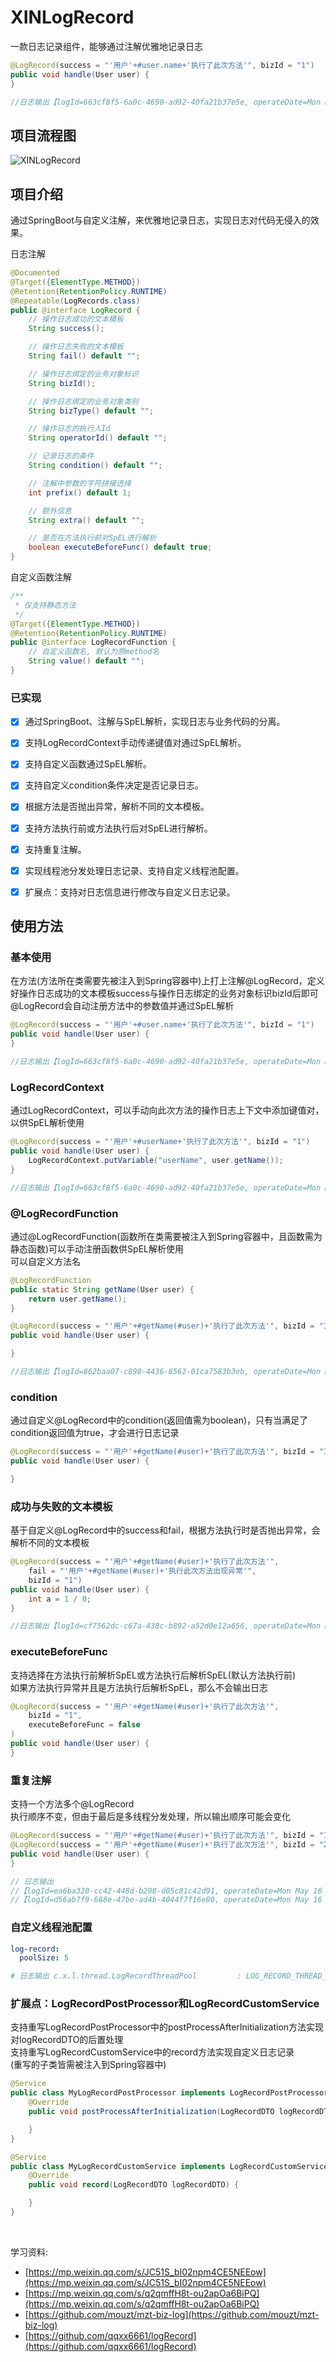 # XINLogRecord
一款日志记录组件，能够通过注解优雅地记录日志

```Java
@LogRecord(success = "'用户'+#user.name+'执行了此次方法'", bizId = "1")
public void handle(User user) {
}

//日志输出【logId=663cf8f5-6a0c-4690-ad92-40fa21b37e5e, operateDate=Mon May 16 07:16:08 CST 2022, bizId=1, bizType=, operatorId=, success=true, templateMsg=用户小明执行了此次方法, exception=, extra=, executionTime=8】
```

## 项目流程图
![XINLogRecord]( https://xin-xinblog.oss-cn-shanghai.aliyuncs.com/img/XINLogRecord流程图.png)

## 项目介绍
通过SpringBoot与自定义注解，来优雅地记录日志，实现日志对代码无侵入的效果。

日志注解

```Java
@Documented
@Target({ElementType.METHOD})
@Retention(RetentionPolicy.RUNTIME)
@Repeatable(LogRecords.class)
public @interface LogRecord {
    // 操作日志成功的文本模板
    String success();

    // 操作日志失败的文本模板
    String fail() default "";

    // 操作日志绑定的业务对象标识
    String bizId();

    // 操作日志绑定的业务对象类别
    String bizType() default "";

    // 操作日志的执行人Id
    String operatorId() default "";

    // 记录日志的条件
    String condition() default "";

    // 注解中参数的字符拼接选择
    int prefix() default 1;

    // 额外信息
    String extra() default "";

    // 是否在方法执行前对SpEL进行解析
    boolean executeBeforeFunc() default true;
}
```

自定义函数注解

```Java
/**
 * 仅支持静态方法
 */
@Target({ElementType.METHOD})
@Retention(RetentionPolicy.RUNTIME)
public @interface LogRecordFunction {
    // 自定义函数名, 默认为原method名
    String value() default "";
}
```

### 已实现
- [x] 通过SpringBoot、注解与SpEL解析，实现日志与业务代码的分离。
- [x] 支持LogRecordContext手动传递键值对通过SpEL解析。
- [x] 支持自定义函数通过SpEL解析。
- [x] 支持自定义condition条件决定是否记录日志。
- [x] 根据方法是否抛出异常，解析不同的文本模板。
- [x] 支持方法执行前或方法执行后对SpEL进行解析。 
- [x] 支持重复注解。
- [x] 实现线程池分发处理日志记录、支持自定义线程池配置。
- [x] 扩展点：支持对日志信息进行修改与自定义日志记录。


## 使用方法
### 基本使用
在方法(方法所在类需要先被注入到Spring容器中)上打上注解@LogRecord，定义好操作日志成功的文本模板success与操作日志绑定的业务对象标识bizId后即可<br/>
@LogRecord会自动注册方法中的参数值并通过SpEL解析 
```Java
@LogRecord(success = "'用户'+#user.name+'执行了此次方法'", bizId = "1")
public void handle(User user) {
}

//日志输出【logId=663cf8f5-6a0c-4690-ad92-40fa21b37e5e, operateDate=Mon May 16 07:16:08 CST 2022, bizId=1, bizType=, operatorId=, success=true, templateMsg=用户小明执行了此次方法, exception=, extra=, executionTime=8】
```

### LogRecordContext
通过LogRecordContext，可以手动向此次方法的操作日志上下文中添加键值对，以供SpEL解析使用
```Java
@LogRecord(success = "'用户'+#userName+'执行了此次方法'", bizId = "1")
public void handle(User user) {
    LogRecordContext.putVariable("userName", user.getName());
}

//日志输出【logId=663cf8f5-6a0c-4690-ad92-40fa21b37e5e, operateDate=Mon May 16 07:16:08 CST 2022, bizId=1, bizType=, operatorId=, success=true, templateMsg=用户小明执行了此次方法, exception=, extra=, executionTime=8】
```

### @LogRecordFunction
通过@LogRecordFunction(函数所在类需要被注入到Spring容器中，且函数需为静态函数)可以手动注册函数供SpEL解析使用<br/>
可以自定义方法名
```Java
@LogRecordFunction
public static String getName(User user) {
    return user.getName();
}

@LogRecord(success = "'用户'+#getName(#user)+'执行了此次方法'", bizId = "1")
public void handle(User user) {

}

//日志输出【logId=862baa07-c898-4436-8562-01ca7583b3eb, operateDate=Mon May 16 10:14:26 CST 2022, bizId=1, bizType=, operatorId=, success=true, templateMsg=用户小明执行了此次方法, exception=, extra=, executionTime=7】
```

### condition
通过自定义@LogRecord中的condition(返回值需为boolean)，只有当满足了condition返回值为true，才会进行日志记录
```Java
@LogRecord(success = "'用户'+#getName(#user)+'执行了此次方法'", bizId = "1", condition = "!(#user.name).equals('小明')")
public void handle(User user) {

}
```

### 成功与失败的文本模板
基于自定义@LogRecord中的success和fail，根据方法执行时是否抛出异常，会解析不同的文本模板
```Java
@LogRecord(success = "'用户'+#getName(#user)+'执行了此次方法'",
    fail = "'用户'+#getName(#user)+'执行此次方法出现异常'",
    bizId = "1")
public void handle(User user) {
    int a = 1 / 0;
}

//日志输出【logId=cf7562dc-c67a-438c-b892-a52d0e12a656, operateDate=Mon May 16 12:14:09 CST 2022, bizId=1, bizType=, operatorId=, success=false, templateMsg=用户小明执行此次方法出现异常, exception=/ by zero, extra=, executionTime=7】
```

### executeBeforeFunc
支持选择在方法执行前解析SpEL或方法执行后解析SpEL(默认方法执行前)<br/>
如果方法执行异常并且是方法执行后解析SpEL，那么不会输出日志
```Java
@LogRecord(success = "'用户'+#getName(#user)+'执行了此次方法'",
    bizId = "1",
    executeBeforeFunc = false
)
public void handle(User user) {
}
```

### 重复注解
支持一个方法多个@LogRecord<br/>
执行顺序不变，但由于最后是多线程分发处理，所以输出顺序可能会变化
```Java
@LogRecord(success = "'用户'+#getName(#user)+'执行了此次方法'", bizId = "1")
@LogRecord(success = "'用户'+#getName(#user)+'执行了此次方法'", bizId = "2")
public void handle(User user) {
}

// 日志输出
//【logId=ea6ba320-cc42-448d-b298-d05c81c42d91, operateDate=Mon May 16 14:10:21 CST 2022, bizId=2, bizType=, operatorId=, success=true, templateMsg=用户小明执行了此次方法, exception=, extra=, executionTime=6】
//【logId=d56ab7f9-688e-47be-ad4b-4044f7f16e80, operateDate=Mon May 16 14:10:21 CST 2022, bizId=1, bizType=, operatorId=, success=true, templateMsg=用户小明执行了此次方法, exception=, extra=, executionTime=6】
```

### 自定义线程池配置
```yaml
log-record:
  poolSize: 5

# 日志输出 c.x.l.thread.LogRecordThreadPool         : LOG_RECORD_THREAD_POOL_EXECUTOR init poolSize [5]
```

### 扩展点：LogRecordPostProcessor和LogRecordCustomService
支持重写LogRecordPostProcessor中的postProcessAfterInitialization方法实现对logRecordDTO的后置处理<br/>
支持重写LogRecordCustomService中的record方法实现自定义日志记录<br/>
(重写的子类皆需被注入到Spring容器中)
```Java
@Service
public class MyLogRecordPostProcessor implements LogRecordPostProcessor {
    @Override
    public void postProcessAfterInitialization(LogRecordDTO logRecordDTO) throws Exception {

    }
}

@Service
public class MyLogRecordCustomService implements LogRecordCustomService {
    @Override
    public void record(LogRecordDTO logRecordDTO) {

    }
}
```

<br/>

学习资料:
+ [https://mp.weixin.qq.com/s/JC51S_bI02npm4CE5NEEow](https://mp.weixin.qq.com/s/JC51S_bI02npm4CE5NEEow)
+ [https://mp.weixin.qq.com/s/q2qmffH8t-ou2apOa6BiPQ](https://mp.weixin.qq.com/s/q2qmffH8t-ou2apOa6BiPQ)
+ [https://github.com/mouzt/mzt-biz-log](https://github.com/mouzt/mzt-biz-log)
+ [https://github.com/qqxx6661/logRecord](https://github.com/qqxx6661/logRecord)